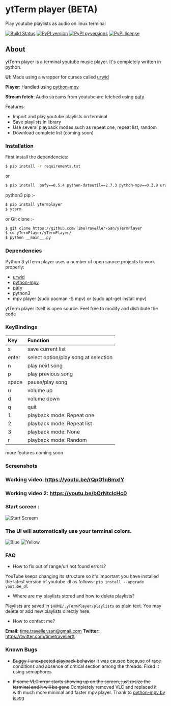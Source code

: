 # ytTerm player (BETA)
Play youtube playlists as audio on linux terminal

[![Build Status](https://travis-ci.com/SamSamhuns/yTermPlayer.svg?branch=master)](https://travis-ci.com/SamSamhuns/yTermPlayer)
[![PyPI version](https://badge.fury.io/py/yTermPlayer.svg)](https://badge.fury.io/py/yTermPlayer)
[![PyPI pyversions](https://img.shields.io/pypi/pyversions/yTermPlayer.svg)](https://pypi.python.org/pypi/yTermPlayer/)
[![PyPI license](https://img.shields.io/pypi/l/yTermPlayer.svg)](https://pypi.python.org/pypi/yTermPlayer/)

## About
ytTerm player is a terminal youtube music player. It's completely written in python.

**UI**: Made using a wrapper for curses called [urwid][urwid]

**Player**: Handled using [python-mpv](https://github.com/jaseg/python-mpv)

**Stream fetch**: Audio streams from youtube are fetched using [pafy][pafy]

Features:
- Import and play youtube playlists on terminal
- Save playlists in library
- Use several playback modes such as repeat one, repeat list, random
- Download complete list (coming soon)

### Installation
First install the dependencies:
```sh
$ pip install -r requirements.txt
```
or

```sh
$ pip install  pafy==0.5.4 python-dateutil==2.7.3 python-mpv==0.3.9 urwid==2.0.1 virtualenv==15.1.0 youtube-dl==2018.8.4
```
python3 pip :-
```sh
$ pip install ytermplayer
$ yterm
```
or Git clone :-
```sh
$ git clone https://github.com/TimeTraveller-San/yTermPlayer
$ cd yTermPlayer/yTermPlayer/
$ python __main__.py
```
### Dependencies
Python 3
ytTerm player uses a number of open source projects to work properly:

*   [urwid][urwid]
*   [python-mpv](https://github.com/jaseg/python-mpv)
*   [pafy][pafy]
*   python3
*   mpv player (sudo pacman -S mpv) or (sudo apt-get install mpv)

ytTerm player itself is open source. Feel free to modify and distribute the code

### KeyBindings

| Key   | Function                             |
| :---  | :---                                 |
| s     | save current list                    |
| enter | select option/play song at selection |
| n     | play next song                       |
| p     | play previous song                   |
| space | pause/play song                      |
| u     | volume up                            |
| d     | volume down                          |
| q     | quit                                 |
| 1     | playback mode: Repeat one            |
| 2     | playback mode: Repeat list           |
| 3     | playback mode: None                  |
| r     | playback mode: Random                |
more features coming soon


### Screenshots
### Working video:  <https://youtu.be/rQpO1qBmxlY>
### Working video 2: <https://youtu.be/bQrNtcIcHc0>
### Start  screen :
![Start Screem](https://i.imgur.com/rvVUmDP.png)
### The UI will automatically use your terminal colors.
![Blue](https://i.imgur.com/R8a0Zy5.png)
![Yellow](https://i.imgur.com/TrHKuQg.jpg)

   [urwid]: <https://github.com/urwid/urwid>
   [vlc]: <https://github.com/oaubert/python-vlc>
   [pafy]: <https://github.com/mps-youtube/pafy>

### FAQ
-   How to fix out of range/url not found errors?

YouTube keeps changing its structure so it's important you have installed the latest version of youtube-dl as follows:
` pip install --upgrade youtube_dl `

-   Where are my playlists stored and how to delete playlists?

Playlists are saved in `$HOME/.yTermPlayer/playlists` as plain text. You may delete or add new playlists directly here.

-   How to contact me?

**Email:** time.traveller.san@gmail.com
**Twitter:** <https://twitter.com/timetravellertt>


### Known Bugs
-   ~~Buggy / unexpected playback behavior~~
It was caused because of race conditions and absence of critical section among the threads. Fixed it using semaphores

-   ~~If some VLC error starts showing up on the screen, just resize the terminal and it will be gone~~
Completely removed VLC and replaced it with much more minimal and faster mpv player. Thank to [python-mpv by jaseg](https://github.com/jaseg/python-mpv)
